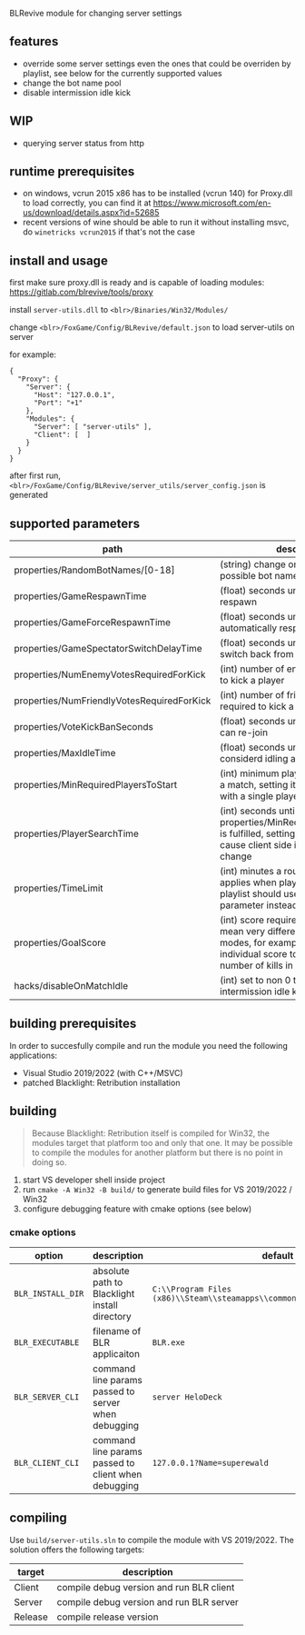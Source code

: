 BLRevive module for changing server settings

## features

- override some server settings even the ones that could be overriden by playlist, see below for the currently supported values
- change the bot name pool
- disable intermission idle kick

## WIP

- querying server status from http

## runtime prerequisites

- on windows, vcrun 2015 x86 has to be installed (vcrun 140) for Proxy.dll to load correctly, you can find it at https://www.microsoft.com/en-us/download/details.aspx?id=52685
- recent versions of wine should be able to run it without installing msvc, do `winetricks vcrun2015` if that's not the case

## install and usage

first make sure proxy.dll is ready and is capable of loading modules: https://gitlab.com/blrevive/tools/proxy

install `server-utils.dll` to `<blr>/Binaries/Win32/Modules/`

change `<blr>/FoxGame/Config/BLRevive/default.json` to load server-utils on server

for example:
```
{
  "Proxy": {
    "Server": {
      "Host": "127.0.0.1",
      "Port": "+1"
    },
    "Modules": {
      "Server": [ "server-utils" ],
      "Client": [  ]
    }
  }
}
```

after first run, `<blr>/FoxGame/Config/BLRevive/server_utils/server_config.json` is generated

## supported parameters

| path | description |
| --- | --- |
| properties/RandomBotNames/[0-18] | (string) change one of the 19 possible bot names |
| properties/GameRespawnTime | (float) seconds until a player can click respawn |
| properties/GameForceRespawnTime | (float) seconds until a player is automatically respawned |
| properties/GameSpectatorSwitchDelayTime | (float) seconds until a player can switch back from spectator |
| properties/NumEnemyVotesRequiredForKick | (int) number of enemy votes required to kick a player |
| properties/NumFriendlyVotesRequiredForKick | (int) number of friendly votes required to kick a player |
| properties/VoteKickBanSeconds | (float) seconds until a kicked player can re-join |
| properties/MaxIdleTime | (float) seconds until a player is considerd idling and kicked |
| properties/MinRequiredPlayersToStart | (int) minimum player required to start a match, setting it to 1 allows starting with a single player |
| properties/PlayerSearchTime | (int) seconds until a round start after properties/MinRequiredPlayersToStart is fulfilled, setting it too low might cause client side issues during map change |
| properties/TimeLimit | (int) minutes a round should last, only applies when playlist is used, non playlist should use the launch parameter instead |
| properties/GoalScore | (int) score required to win, could mean very different things in different modes, for example it means the individual score to win in DM, and number of kills in TDM |
| hacks/disableOnMatchIdle | (int) set to non 0 to disable intermission idle kick |

## building prerequisites

In order to succesfully compile and run the module you need the following applications:

- Visual Studio 2019/2022 (with C++/MSVC)
- patched Blacklight: Retribution installation

## building
> Because Blacklight: Retribution itself is compiled for Win32, the modules target that platform too and only that one. It may be possible to compile the modules for another platform but there is no point in doing so.

1. start VS developer shell inside project
2. run `cmake -A Win32 -B build/` to generate build files for VS 2019/2022 / Win32
3. configure debugging feature with cmake options (see below)

### cmake options

| option | description | default |
|---|---|---|
| `BLR_INSTALL_DIR` | absolute path to Blacklight install directory | `C:\\Program Files (x86)\\Steam\\steamapps\\common\\blacklightretribution` |
| `BLR_EXECUTABLE` | filename of BLR applicaiton | `BLR.exe` |
| `BLR_SERVER_CLI` | command line params passed to server when debugging | `server HeloDeck` |
| `BLR_CLIENT_CLI` | command line params passed to client when debugging | `127.0.0.1?Name=superewald` |


## compiling

Use `build/server-utils.sln` to compile the module with VS 2019/2022.
The solution offers the following targets:

| target | description |
|---|---|
| Client | compile debug version and run BLR client |
| Server | compile debug version and run BLR server |
| Release | compile release version |

